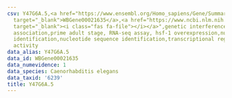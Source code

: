 ```yaml
---
csv: Y47G6A.5,<a href="https://www.ensembl.org/Homo_sapiens/Gene/Summary?db=core;g=WBGene00021635"
  target="_blank">WBGene00021635</a>,<a href="https://www.ncbi.nlm.nih.gov/pubmed/30894454"
  target="_blank"><i class="fas fa-file"></i></a>",genetic interference,functional
  association,prime adult stage, RNA-seq assay, hsf-1 overexpression,nucleotide sequence
  identification,nucleotide sequence identification,transcriptional regulation,up-regulates
  activity
data_alias: Y47G6A.5
data_id: WBGene00021635
data_numevidence: 1
data_species: Caenorhabditis elegans
data_taxid: '6239'
title: Y47G6A.5
---
```

